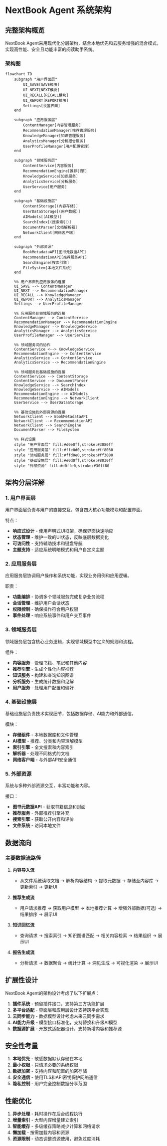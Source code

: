 # NextBook Agent 系统架构

## 完整架构概览

NextBook Agent采用现代化分层架构，结合本地优先和云服务增强的混合模式，实现高性能、安全且功能丰富的阅读助手系统。

### 架构图

```mermaid
flowchart TD
    subgraph "用户界面层"
        UI_SAVE[SAVE模块]
        UI_NEXT[NEXT模块]
        UI_RECALL[RECALL模块]
        UI_REPORT[REPORT模块]
        Settings[设置界面]
    end
    
    subgraph "应用服务层"
        ContentManager[内容管理服务]
        RecommendationManager[推荐管理服务]
        KnowledgeManager[知识管理服务]
        AnalyticsManager[分析报告服务]
        UserProfileManager[用户配置管理]
    end
    
    subgraph "领域服务层"
        ContentService[内容服务]
        RecommendationEngine[推荐引擎]
        KnowledgeService[知识服务]
        AnalyticsService[分析服务]
        UserService[用户服务]
    end
    
    subgraph "基础设施层"
        ContentStorage[(内容存储)]
        UserDataStorage[(用户数据)]
        AIModels[(AI模型)]
        SearchIndex[(搜索索引)]
        DocumentParser[文档解析器]
        NetworkClient[网络客户端]
    end
    
    subgraph "外部资源"
        BookMetadataAPI[图书元数据API]
        RecommendationAPI[推荐服务API]
        SearchEngine[搜索引擎]
        FileSystem[本地文件系统]
    end
    
    %% 用户界面到应用服务的连接
    UI_SAVE --> ContentManager
    UI_NEXT --> RecommendationManager
    UI_RECALL --> KnowledgeManager
    UI_REPORT --> AnalyticsManager
    Settings --> UserProfileManager
    
    %% 应用服务到领域服务的连接
    ContentManager --> ContentService
    RecommendationManager --> RecommendationEngine
    KnowledgeManager --> KnowledgeService
    AnalyticsManager --> AnalyticsService
    UserProfileManager --> UserService
    
    %% 领域服务间的协作
    ContentService <--> KnowledgeService
    RecommendationEngine --> ContentService
    AnalyticsService --> ContentService
    AnalyticsService --> RecommendationEngine
    
    %% 领域服务到基础设施的连接
    ContentService --> ContentStorage
    ContentService --> DocumentParser
    KnowledgeService --> SearchIndex
    KnowledgeService --> AIModels
    RecommendationEngine --> AIModels
    RecommendationEngine --> NetworkClient
    UserService --> UserDataStorage
    
    %% 基础设施到外部资源的连接
    NetworkClient --> BookMetadataAPI
    NetworkClient --> RecommendationAPI
    NetworkClient --> SearchEngine
    DocumentParser --> FileSystem
    
    %% 样式设置
    style "用户界面层" fill:#d0e0ff,stroke:#3080ff
    style "应用服务层" fill:#ffe0d0,stroke:#ff8030
    style "领域服务层" fill:#ffd0e0,stroke:#ff3080
    style "基础设施层" fill:#e0d0ff,stroke:#8030ff
    style "外部资源" fill:#d0ffe0,stroke:#30ff80
```

## 架构分层详解

### 1. 用户界面层

用户界面层负责与用户的直接交互，包含四大核心功能模块和配置界面。

特点：
- **响应式设计** - 使用声明式UI框架，确保界面快速响应
- **状态管理** - 维护一致的UI状态，反映底层数据变化
- **可访问性** - 支持辅助技术和键盘导航
- **主题支持** - 适应系统明暗模式和用户自定义主题

### 2. 应用服务层

应用服务层协调用户操作和系统功能，实现业务用例和应用逻辑。

职责：
- **功能编排** - 协调多个领域服务完成复杂业务流程
- **会话管理** - 维护用户会话状态
- **权限控制** - 确保操作符合用户权限
- **事件处理** - 响应系统事件和用户交互事件

### 3. 领域服务层

领域服务层包含核心业务逻辑，实现领域模型中定义的规则和流程。

组件：
- **内容服务** - 管理书籍、笔记和其他内容
- **推荐引擎** - 生成个性化内容推荐
- **知识服务** - 构建和查询知识图谱
- **分析服务** - 生成统计数据和见解
- **用户服务** - 处理用户配置和偏好

### 4. 基础设施层

基础设施层负责技术实现细节，包括数据存储、AI能力和外部通信。

模块：
- **存储组件** - 本地数据库和文件管理
- **AI模型** - 推荐、分类和内容理解模型
- **索引引擎** - 全文搜索和内容索引
- **解析器** - 处理不同格式的文档
- **网络客户端** - 与外部API安全通信

### 5. 外部资源

系统与多种外部资源交互，丰富功能和内容。

接口：
- **图书元数据API** - 获取书籍信息和封面
- **推荐服务** - 外部推荐引擎补充
- **搜索引擎** - 获取公开内容和评价
- **文件系统** - 访问本地文件

## 数据流向

### 主要数据流路径

1. **内容导入流**
   - 从文件系统读取文档 → 解析内容结构 → 提取元数据 → 存储至内容库 → 更新索引 → 更新UI

2. **推荐生成流**
   - 用户请求推荐 → 获取用户模型 → 本地推荐计算 → 增强外部数据(可选) → 结果排序 → 展示UI

3. **知识回忆流**
   - 查询请求 → 搜索索引 → 知识图谱匹配 → 相关内容检索 → 结果组织 → 展示UI

4. **报告生成流**
   - 分析请求 → 数据聚合 → 统计计算 → 洞见生成 → 可视化渲染 → 展示UI

## 扩展性设计

NextBook Agent的架构设计考虑了以下扩展点：

1. **插件系统** - 预留插件接口，支持第三方功能扩展
2. **多平台适配** - 界面层和应用层设计支持跨平台实现
3. **云同步能力** - 数据模型设计考虑未来云同步需求
4. **AI能力升级** - 模型接口标准化，支持替换和升级AI模型
5. **数据源扩展** - 开放式适配器设计，支持新增内容和推荐源

## 安全性考量

1. **本地优先** - 敏感数据默认存储在本地
2. **最小权限** - 只请求必要的系统权限
3. **数据加密** - 支持内容和配置的加密存储
4. **安全通信** - 使用TLS和API密钥保护网络通信
5. **隐私控制** - 用户完全控制数据分享范围

## 性能优化

1. **异步处理** - 耗时操作在后台线程执行
2. **增量索引** - 大型内容增量建立索引
3. **智能缓存** - 多级缓存策略减少计算和网络请求
4. **懒加载** - 按需加载内容和资源
5. **资源限制** - 动态调整资源使用，避免过度消耗
